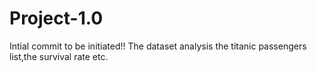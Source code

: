 # Project-1.0
Intial commit to be initiated!!
The dataset analysis the titanic passengers list,the survival rate etc.
